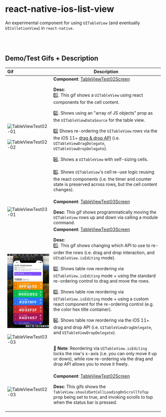 # react-native-ios-list-view

An experimental component for using `UITableView` (and eventually `UIColletionView`) in `react-native`.

<br><br>

## Demo/Test Gifs + Description

| Gif                                                          | Description                                                  |
| :----------------------------------------------------------- | ------------------------------------------------------------ |
| ![TableViewTest02-01](./assets/TableViewTest02-01.gif)<br><br>![TableViewTest02-02](./assets/TableViewTest02-02.gif) | **Component**: [TableViewTest02Screen](example/src/examples/TableViewTest02Screen/TableViewTest02Screen.tsx)<br><br>**Desc**:<br>1️⃣. This gif shows a `UITableView` using react components for the cell content.<br><br>2️⃣. Shows using an "array of JS objects" prop as the `UITableViewDataSource` for the table view.<br><br>3️⃣  Shows re-ordering the `UITableView` rows via the the iOS 11+  [drag & drop API](https://developer.apple.com/documentation/uikit/drag_and_drop) (i.e. `UITableViewDragDelegate`, `UITableViewDropDelegate`).<br><br>4️⃣. Shows a `UITableView` with self-sizing cells.<br><br>5️⃣. Shows `UITableView`'s cell re-use logic reusing the react components (i.e. the timer and counter state is preserved across rows, but the cell content changes).<br><br> |
| ![TableViewTest03-01](./assets/TableViewTest03-01.gif)       | **Component**: [TableViewTest03Screen](example/src/examples/TableViewTest03Screen/TableViewTest03Screen.tsx)<br><br>**Desc**: This gif shows programmatically moving the `UITableView` rows up and down via calling a module command. |
| ![TableViewTest03-02](./assets/TableViewTest03-02.gif) <br><br>![TableViewTest03-03](./assets/TableViewTest03-03.gif) | **Component**: [TableViewTest03Screen](example/src/examples/TableViewTest03Screen/TableViewTest03Screen.tsx)<br><br>**Desc**:<br>1️⃣. This gif shows changing which API to use to re-order the rows (i.e. drag and drop interaction, and `UItableView.isEditing` mode).<br><br>2️⃣. Shows table row reordering via `UITableView.isEditing` mode + using the standard re-ordering control to drag and move the rows.<br><br>3️⃣. Shows table row reordering via `UITableView.isEditing` mode + using a custom react component for the re-ordering control (e.g. the color hex title container).<br><br>4️⃣. Shows table row reordering via the iOS 11+ drag and drop API (i.e. `UITableViewDragDelegate`, and `UITableViewDropDelegate`).<br><br><br>📝 **Note**: Reordering via `UITableView.isEditing` locks the row's x-axis (i.e. you can only move it up or down), while row re-ordering via the drag and drop API allows you to move it freely.<br><br> |
| ![TableViewTest02-03](./assets/TableViewTest02-03.gif)       | **Component**: [TableViewTest02Screen](example/src/examples/TableViewTest02Screen/TableViewTest02Screen.tsx)<br/><br/>**Desc**: This gifs shows the `TableView.shouldSetCellLoadingOnScrollToTop` prop being set to true, and invoking scrolls to top when the status bar is pressed.<br/><br/> |

